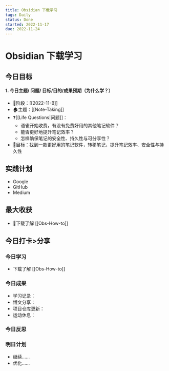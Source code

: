 ```yaml
---
title: Obsidian 下载学习
tags: Daily
status: Done
started: 2022-11-17
due: 2022-11-24
---
```

# Obsidian 下载学习
## 今日目标
#### 1. 今日主题/ 问题/ 目标/目的/成果预期（**为什么学**？）
- 🚀阶段：[[2022-11-B]]
- 🏠主题：[[Note-Taking]] 
- ❓[[Life Questions|问题]]：
	- 语雀开始收费，有没有免费好用的其他笔记软件？
	- 能否更好地提升笔记效率？
	- 怎样确保笔记的安全性、持久性与可分享性？
- 🔭目标：找到一款更好用的笔记软件，转移笔记，提升笔记效率、安全性与持久性
## 实践计划
- Google
- GitHub
- Medium
## 最大收获
- 🫰下载了解 [[Obs-How-to]]
## 今日打卡>分享
### 今日学习
- 下载了解 [[Obs-How-to]]
### 今日成果
- 学习记录：
- 博文分享：
- 项目仓库更新：
- 运动休息：
### 今日反思
### 明日计划
- 继续……
- 优化……
